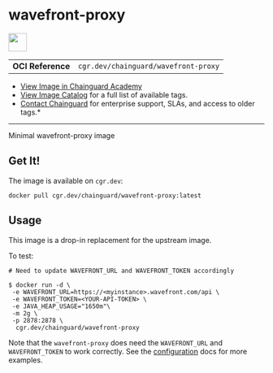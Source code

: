 <!--monopod:start-->
# wavefront-proxy

<!--url:start-->
<a href="https://docs.wavefront.com/proxies.html">
<!--logo:start-->
  <img src="https://storage.googleapis.com/chainguard-academy/logos/wavefront-proxy/logo.svg" width="36px" height="36px" />
<!--logo:end-->
</a>
<!--url:end-->

| | |
| - | - |
| **OCI Reference** | `cgr.dev/chainguard/wavefront-proxy` |

* [View Image in Chainguard Academy](https://edu.chainguard.dev/chainguard/chainguard-images/reference/wavefront-proxy/overview/)
* [View Image Catalog](https://console.enforce.dev/images/catalog) for a full list of available tags.
* [Contact Chainguard](https://www.chainguard.dev/chainguard-images) for enterprise support, SLAs, and access to older tags.*
---
<!--monopod:end-->

<!--overview:start-->
Minimal wavefront-proxy image
<!--overview:end-->

<!--getting:start-->
## Get It!
The image is available on `cgr.dev`:

```
docker pull cgr.dev/chainguard/wavefront-proxy:latest
```
<!--getting:end-->

<!--body:start-->
## Usage

This image is a drop-in replacement for the upstream image.

To test:

```shell
# Need to update WAVEFRONT_URL and WAVEFRONT_TOKEN accordingly

$ docker run -d \
 -e WAVEFRONT_URL=https://<myinstance>.wavefront.com/api \
 -e WAVEFRONT_TOKEN=<YOUR-API-TOKEN> \
 -e JAVA_HEAP_USAGE="1650m"\
 -m 2g \
 -p 2878:2878 \
  cgr.dev/chainguard/wavefront-proxy

```

Note that the `wavefront-proxy` does need the `WAVEFRONT_URL` and `WAVEFRONT_TOKEN`  to work correctly.
See the [configuration](https://docs.wavefront.com/proxies_kube_container.html) docs for more examples.
<!--body:end-->


